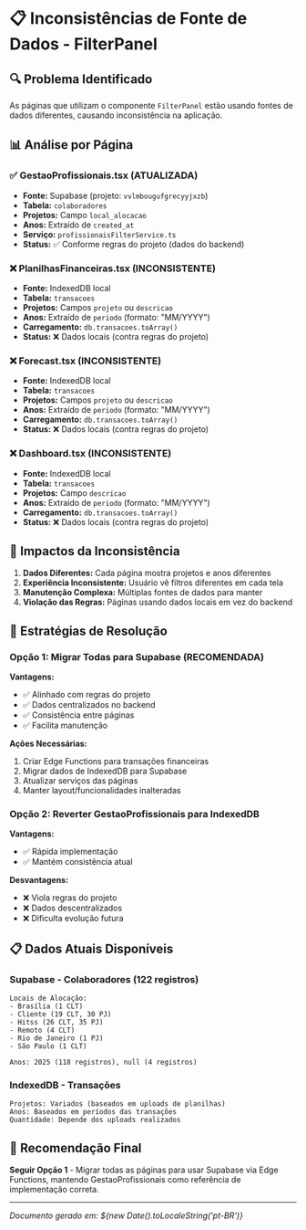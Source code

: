 # 📋 Inconsistências de Fonte de Dados - FilterPanel

## 🔍 Problema Identificado

As páginas que utilizam o componente `FilterPanel` estão usando fontes de dados diferentes, causando inconsistência na aplicação.

## 📊 Análise por Página

### ✅ GestaoProfissionais.tsx (ATUALIZADA)
- **Fonte:** Supabase (projeto: `vvlmbougufgrecyyjxzb`)
- **Tabela:** `colaboradores`
- **Projetos:** Campo `local_alocacao` 
- **Anos:** Extraído de `created_at`
- **Serviço:** `profissionaisFilterService.ts`
- **Status:** ✅ Conforme regras do projeto (dados do backend)

### ❌ PlanilhasFinanceiras.tsx (INCONSISTENTE)
- **Fonte:** IndexedDB local
- **Tabela:** `transacoes`
- **Projetos:** Campos `projeto` ou `descricao`
- **Anos:** Extraído de `periodo` (formato: "MM/YYYY")
- **Carregamento:** `db.transacoes.toArray()`
- **Status:** ❌ Dados locais (contra regras do projeto)

### ❌ Forecast.tsx (INCONSISTENTE)
- **Fonte:** IndexedDB local
- **Tabela:** `transacoes`
- **Projetos:** Campos `projeto` ou `descricao`
- **Anos:** Extraído de `periodo` (formato: "MM/YYYY")
- **Carregamento:** `db.transacoes.toArray()`
- **Status:** ❌ Dados locais (contra regras do projeto)

### ❌ Dashboard.tsx (INCONSISTENTE)
- **Fonte:** IndexedDB local
- **Tabela:** `transacoes`
- **Projetos:** Campo `descricao`
- **Anos:** Extraído de `periodo` (formato: "MM/YYYY")
- **Carregamento:** `db.transacoes.toArray()`
- **Status:** ❌ Dados locais (contra regras do projeto)

## 🎯 Impactos da Inconsistência

1. **Dados Diferentes:** Cada página mostra projetos e anos diferentes
2. **Experiência Inconsistente:** Usuário vê filtros diferentes em cada tela
3. **Manutenção Complexa:** Múltiplas fontes de dados para manter
4. **Violação das Regras:** Páginas usando dados locais em vez do backend

## 🚀 Estratégias de Resolução

### Opção 1: Migrar Todas para Supabase (RECOMENDADA)
**Vantagens:**
- ✅ Alinhado com regras do projeto
- ✅ Dados centralizados no backend
- ✅ Consistência entre páginas
- ✅ Facilita manutenção

**Ações Necessárias:**
1. Criar Edge Functions para transações financeiras
2. Migrar dados de IndexedDB para Supabase
3. Atualizar serviços das páginas
4. Manter layout/funcionalidades inalteradas

### Opção 2: Reverter GestaoProfissionais para IndexedDB
**Vantagens:**
- ✅ Rápida implementação
- ✅ Mantém consistência atual

**Desvantagens:**
- ❌ Viola regras do projeto
- ❌ Dados descentralizados
- ❌ Dificulta evolução futura

## 📋 Dados Atuais Disponíveis

### Supabase - Colaboradores (122 registros)
```
Locais de Alocação:
- Brasília (1 CLT)
- Cliente (19 CLT, 30 PJ)
- Hitss (26 CLT, 35 PJ)
- Remoto (4 CLT)
- Rio de Janeiro (1 PJ)
- São Paulo (1 CLT)

Anos: 2025 (118 registros), null (4 registros)
```

### IndexedDB - Transações
```
Projetos: Variados (baseados em uploads de planilhas)
Anos: Baseados em períodos das transações
Quantidade: Depende dos uploads realizados
```

## 🎯 Recomendação Final

**Seguir Opção 1** - Migrar todas as páginas para usar Supabase via Edge Functions, mantendo GestaoProfissionais como referência de implementação correta.

---
*Documento gerado em: ${new Date().toLocaleString('pt-BR')}*